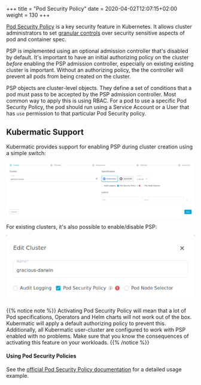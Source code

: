 +++
title = "Pod Security Policy"
date = 2020-04-02T12:07:15+02:00
weight = 130
+++

[Pod Security Policy](https://kubernetes.io/docs/concepts/policy/pod-security-policy/) is a key security feature in Kubernetes. It allows cluster administrators to set [granular controls](https://kubernetes.io/docs/concepts/policy/pod-security-policy/#policy-reference) over security sensitive aspects of pod and container spec.

PSP is implemented using an optional admission controller that's disabled by default. It's important to have an initial authorizing policy on the cluster _before_ enabling the PSP admission controller, especially on existing existing cluster is important. Without an authorizing policy, the the controller will prevent all pods from being created on the cluster.

PSP objects are cluster-level objects. They define a set of conditions that a pod must pass to be accepted by the PSP admission controller. Most common way to apply this is using RBAC. For a pod to use a specific Pod Security Policy, the pod should run using a Service Account or a User that has `use` permission to that particular Pod Security policy.

## Kubermatic Support

Kubermatic provides support for enabling PSP during cluster creation using a simple switch:

![Create Cluster](01-create-cluster.png)

For existing clusters, it's also possible to enable/disable PSP:

![Edit Cluster](01-edit-cluster.png)


{{% notice note %}}
Activating Pod Security Policy will mean that a lot of Pod specifications, Operators and Helm charts will not work out of the box. Kubermatic will apply a default authorizing policy to prevent this. Additionally, all Kubermatic user-cluster are configured to work with PSP enabled with no problems. Make sure that you know the consequences of activating this feature on your workloads.
{{% /notice %}}


#### Using Pod Security Policies

See the [official Pod Security Policy documentation](https://kubernetes.io/docs/concepts/policy/pod-security-policy/#example) for a detailed usage example.
